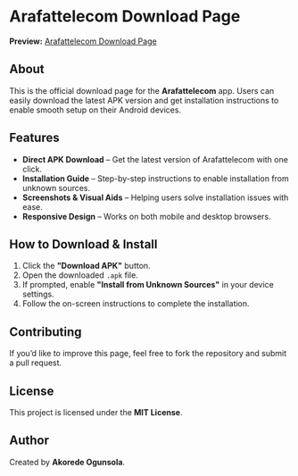 # Arafattelecom Download Page

**Preview:** [Arafattelecom Download Page](https://thecertifiedcoder.github.io/arafat-download-page/)

## About
This is the official download page for the **Arafattelecom** app. Users can easily download the latest APK version and get installation instructions to enable smooth setup on their Android devices.

## Features
- **Direct APK Download** – Get the latest version of Arafattelecom with one click.
- **Installation Guide** – Step-by-step instructions to enable installation from unknown sources.
- **Screenshots & Visual Aids** – Helping users solve installation issues with ease.
- **Responsive Design** – Works on both mobile and desktop browsers.

## How to Download & Install
1. Click the **"Download APK"** button.
2. Open the downloaded `.apk` file.
3. If prompted, enable **"Install from Unknown Sources"** in your device settings.
4. Follow the on-screen instructions to complete the installation.

## Contributing
If you’d like to improve this page, feel free to fork the repository and submit a pull request.

## License
This project is licensed under the **MIT License**.

## Author
Created by **Akorede Ogunsola**.
